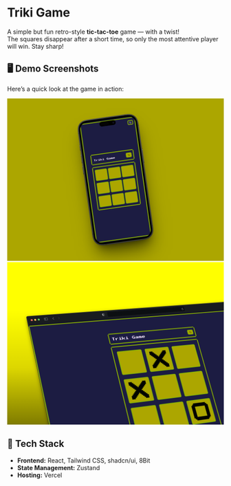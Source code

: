 # Triki Game

A simple but fun retro-style **tic-tac-toe** game — with a twist!  
The squares disappear after a short time, so only the most attentive player will win. Stay sharp!

## 🖥️ Demo Screenshots

Here’s a quick look at the game in action:

![Demo 1](./apps/web/src/assets/demo/demo-1.png)  
![Demo 2](./apps/web/src/assets/demo/demo-2.png)

## 🚀 Tech Stack

- **Frontend:** React, Tailwind CSS, shadcn/ui, 8Bit
- **State Management:** Zustand  
- **Hosting:** Vercel
